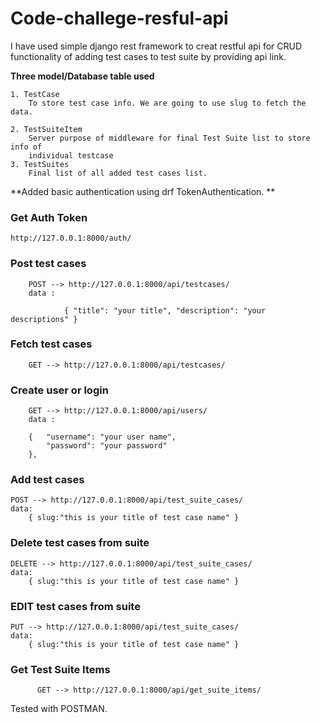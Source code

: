 # Code-challege-resful-api

I have used simple django rest framework to creat restful api for CRUD functionality of adding 
test cases to test suite by providing api link. 

**Three model/Database table used**
    
    1. TestCase
        To store test case info. We are going to use slug to fetch the data.
    
    2. TestSuiteItem
        Server purpose of middleware for final Test Suite list to store info of
        individual testcase
    3. TestSuites
        Final list of all added test cases list.

**Added basic authentication using drf TokenAuthentication. **



 ### Get Auth Token ###
    http://127.0.0.1:8000/auth/

 ### Post test cases ###
        POST --> http://127.0.0.1:8000/api/testcases/
        data :
`            {
            "title": "your title",
            "description": "your descriptions"
            }`

 ### Fetch test cases ###
        GET --> http://127.0.0.1:8000/api/testcases/

 ### Create user or login ###
        GET --> http://127.0.0.1:8000/api/users/
        data :

        {   "username": "your user name",
            "password": "your password"
        },

 ### Add test cases ###
    POST --> http://127.0.0.1:8000/api/test_suite_cases/
    data: 
        { slug:"this is your title of test case name" }

### Delete test cases from suite ###
    DELETE --> http://127.0.0.1:8000/api/test_suite_cases/
    data: 
        { slug:"this is your title of test case name" }

### EDIT test cases from suite ###
    PUT --> http://127.0.0.1:8000/api/test_suite_cases/
    data: 
        { slug:"this is your title of test case name" }

 ### Get Test Suite  Items  ###
          GET --> http://127.0.0.1:8000/api/get_suite_items/  


Tested with POSTMAN. 
